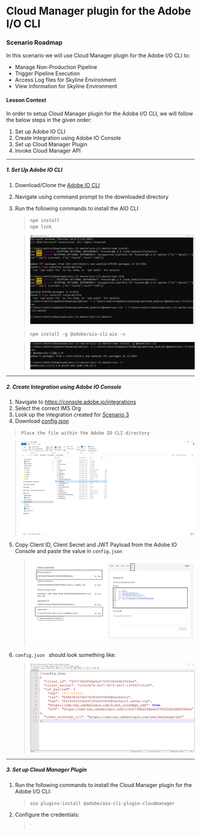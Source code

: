 
# Cloud Manager plugin for the Adobe I/O CLI

### Scenario Roadmap

In this scenario we will use Cloud Manager plugin for the Adobe I/O CLI to:

* Manage Non-Production Pipeline
* Trigger Pipeline Execution
* Access Log files for Skyline Environment
* View Information for Skyline Environment

#### Lesson Context

In order to setup Cloud Manager plugin for the Adobe I/O CLI, we will follow the below steps in the given order:

1. Set up Adobe IO CLI
2. Create Integration using Adobe IO Console
3. Set up Cloud Manager Plugin
4. Invoke Cloud Manager API

---

##### 1. Set Up Adobe IO CLI

1. Download/Clone the [Adobe IO CLI](https://github.com/adobe/aio-cli)
2. Navigate using command prompt to the downloaded directory
3. Run the following commands to install the AIO CLI
    > ` npm install ` <br>
    > ` npm link `

    > ![1.png](./images/1.PNG)

    > ` npm install -g @adobe/aio-cli `
    > ` aio -v `

    > ![2.png](./images/2.PNG)

---

##### 2. Create Integration using Adobe IO Console

1. Navigate to https://console.adobe.io/integrations
2. Select the correct IMS Org 
3. Look up the integration created for [Scenario 3](./../03_CloudManager_API)
4. Download [config.json](./images/config.json)

> ` Place the file within the Adobe IO CLI directory ` <br>

> ![3.PNG](./images/3.PNG)

5. Copy Client ID, Client Secret and JWT Payload from the Adobe IO Console and paste the value in ` config.json `

    >  ![4.png](./images/4.PNG) 
6. `config.json ` should look something like:
    > ![5.PNG](./images/5.PNG)
---
##### 3. Set up Cloud Manager Plugin

1. Run the following commands to install the Cloud Manager plugin for the Adobe I/O CLI:
    > ` aio plugins:install @adobe/aio-cli-plugin-cloudmanager `

2. Configure the credentials:

    > ` 

